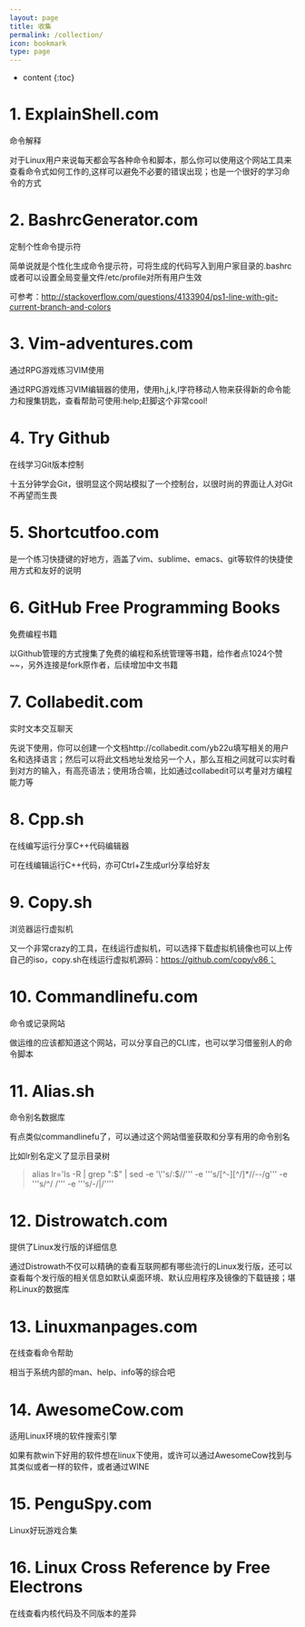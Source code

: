 ```yaml
---
layout: page
title: 收集
permalink: /collection/
icon: bookmark
type: page
---
```


* content
{:toc}

# 1. ExplainShell.com

  命令解释

  对于Linux用户来说每天都会写各种命令和脚本，那么你可以使用这个网站工具来查看命令式如何工作的,这样可以避免不必要的错误出现；也是一个很好的学习命令的方式

# 2. BashrcGenerator.com

定制个性命令提示符

简单说就是个性化生成命令提示符，可将生成的代码写入到用户家目录的.bashrc或者可以设置全局变量文件/etc/profile对所有用户生效

可参考：http://stackoverflow.com/questions/4133904/ps1-line-with-git-current-branch-and-colors

# 3. Vim-adventures.com

通过RPG游戏练习VIM使用

通过RPG游戏练习VIM编辑器的使用，使用h,j,k,l字符移动人物来获得新的命令能力和搜集钥匙，查看帮助可使用:help;赶脚这个非常cool!

# 4. Try Github

在线学习Git版本控制

十五分钟学会Git，很明显这个网站模拟了一个控制台，以很时尚的界面让人对Git不再望而生畏

# 5. Shortcutfoo.com

是一个练习快捷键的好地方，涵盖了vim、sublime、emacs、git等软件的快捷使用方式和友好的说明

# 6. GitHub Free Programming Books

免费编程书籍

以Github管理的方式搜集了免费的编程和系统管理等书籍，给作者点1024个赞~~，另外连接是fork原作者，后续增加中文书籍

# 7. Collabedit.com

实时文本交互聊天

先说下使用，你可以创建一个文档http://collabedit.com/yb22u填写相关的用户名和选择语言；然后可以将此文档地址发给另一个人，那么互相之间就可以实时看到对方的输入，有高亮语法；使用场合嘛，比如通过collabedit可以考量对方编程能力等

# 8. Cpp.sh

在线编写运行分享C++代码编辑器

可在线编辑运行C++代码，亦可Ctrl+Z生成url分享给好友

# 9. Copy.sh

浏览器运行虚拟机

又一个非常crazy的工具，在线运行虚拟机，可以选择下载虚拟机镜像也可以上传自己的iso，copy.sh在线运行虚拟机源码：https://github.com/copy/v86；

# 10. Commandlinefu.com

命令或记录网站

做运维的应该都知道这个网站，可以分享自己的CLI库，也可以学习借鉴别人的命令脚本

# 11. Alias.sh

命令别名数据库

有点类似commandlinefu了，可以通过这个网站借鉴获取和分享有用的命令别名

比如lr别名定义了显示目录树

> alias lr='ls -R | grep ":$" | sed -e '\''s/:$//'\'' -e '\''s/[^-][^\/]*\//--/g'\'' -e '\''s/^/   /'\'' -e '\''s/-/|/'\'''

# 12. Distrowatch.com

提供了Linux发行版的详细信息

通过Distrowath不仅可以精确的查看互联网都有哪些流行的Linux发行版，还可以查看每个发行版的相关信息如默认桌面环境、默认应用程序及镜像的下载链接；堪称Linux的数据库

# 13. Linuxmanpages.com

在线查看命令帮助

相当于系统内部的man、help、info等的综合吧

# 14. AwesomeCow.com

适用Linux环境的软件搜索引擎

如果有款win下好用的软件想在linux下使用，或许可以通过AwesomeCow找到与其类似或者一样的软件，或者通过WINE

# 15. PenguSpy.com

Linux好玩游戏合集

# 16. Linux Cross Reference by Free Electrons 

在线查看内核代码及不同版本的差异

